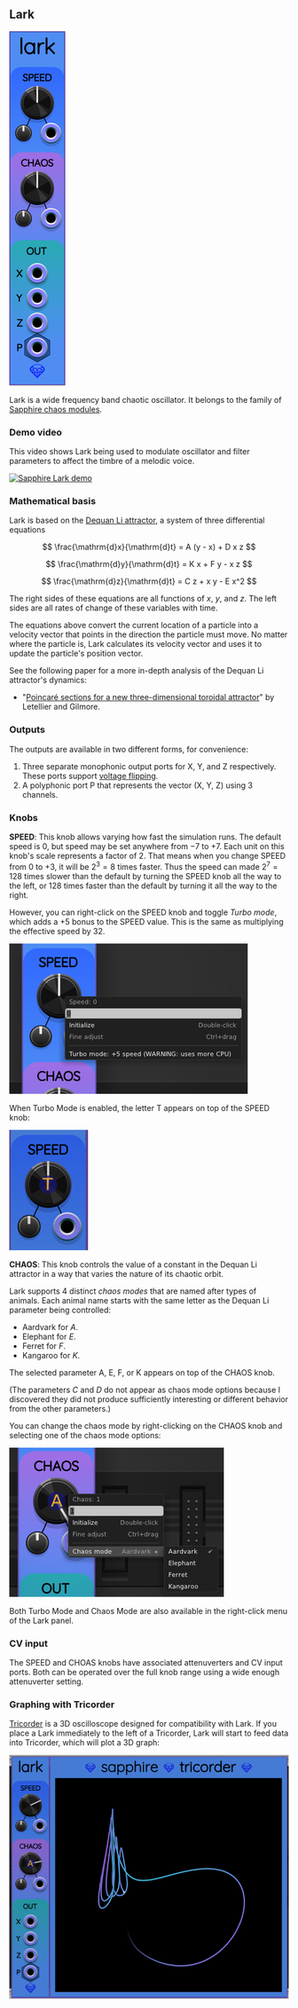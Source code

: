 ## Lark

![Lark](images/lark.png)

Lark is a wide frequency band chaotic oscillator.
It belongs to the family of [Sapphire chaos modules](SapphireChaosModules.md).

### Demo video

This video shows Lark being used to modulate oscillator and filter parameters to affect the timbre of a melodic voice.

[![Sapphire Lark demo](https://img.youtube.com/vi/_ufJe73IkRg/0.jpg)](https://www.youtube.com/watch?v=_ufJe73IkRg)

### Mathematical basis

Lark is based on the [Dequan Li attractor](http://www.3d-meier.de/tut19/Seite9.html),
a system of three differential equations

$$
\frac{\mathrm{d}x}{\mathrm{d}t} = A (y - x) + D x z
$$

$$
\frac{\mathrm{d}y}{\mathrm{d}t} = K x + F y - x z
$$

$$
\frac{\mathrm{d}z}{\mathrm{d}t} = C z + x y - E x^2
$$

The right sides of these equations are all functions
of $x$, $y$, and $z$. The left sides are all rates of change
of these variables with time.

The equations above convert the current location
of a particle into a velocity vector that points in the direction
the particle must move. No matter where the particle is, Lark calculates
its velocity vector and uses it to update the particle's position vector.

See the following paper for a more in-depth analysis of the Dequan Li attractor's dynamics:

*  "[Poincar&eacute; sections for a new three-dimensional
toroidal attractor](https://www.physics.drexel.edu/~bob/Papers/Torochaos.pdf)" by Letellier and Gilmore.

### Outputs

The outputs are available in two different forms, for convenience:

1. Three separate monophonic output ports for X, Y, and Z respectively.
   These ports support [voltage flipping](VoltageFlipping.md).
2. A polyphonic port P that represents the vector (X, Y, Z) using 3 channels.

### Knobs

**SPEED**: This knob allows varying how fast the simulation runs.
The default speed is 0, but speed may be set anywhere
from &minus;7 to +7. Each unit on this knob's scale represents a factor
of 2. That means when you change SPEED from 0 to +3, it will be $2^3=8$
times faster. Thus the speed can made $2^7=128$ times slower than the default
by turning the SPEED knob all the way to the left, or 128 times faster than
the default by turning it all the way to the right.

However, you can right-click on the SPEED knob and toggle *Turbo mode*,
which adds a +5 bonus to the SPEED value.
This is the same as multiplying the effective speed by 32.

![SPEED button context menu](images/chaos_speed_menu.png)

When Turbo Mode is enabled, the letter T appears on top of the SPEED knob:

![SPEED button turbo mode indicator](images/chaos_turbo_mode.png)

**CHAOS**: This knob controls the value of a constant in the Dequan Li attractor in a way that varies the nature of its chaotic orbit.

Lark supports 4 distinct *chaos modes* that are named after types of animals.
Each animal name starts with the same letter as the Dequan Li parameter being controlled:

* Aardvark for $A$.
* Elephant for $E$.
* Ferret for $F$.
* Kangaroo for $K$.

The selected parameter A, E, F, or K appears on top of the CHAOS knob.

(The parameters $C$ and $D$ do not appear as chaos mode options because I discovered they did not produce sufficiently interesting or different behavior from the other parameters.)

You can change the chaos mode by right-clicking on the CHAOS knob and selecting one of the chaos mode options:

![Lark CHAOS button context menu](images/lark_chaos_menu.png)

Both Turbo Mode and Chaos Mode are also available in the right-click menu of the Lark panel.

### CV input
The SPEED and CHOAS knobs have associated attenuverters and CV input ports.
Both can be operated over the full knob range using a wide enough attenuverter setting.

### Graphing with Tricorder

[Tricorder](Tricorder.md) is a 3D oscilloscope designed for compatibility with Lark.
If you place a Lark immediately to the left of a Tricorder, Lark
will start to feed data into Tricorder, which will plot a 3D graph:

![Lark and Tricorder](images/lark_tricorder.png)

